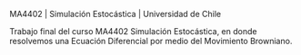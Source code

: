 MA4402 | Simulación Estocástica | Universidad de Chile

Trabajo final del curso MA4402 Simulación Estocástica, en donde resolvemos una Ecuación Diferencial por medio del Movimiento Browniano.
